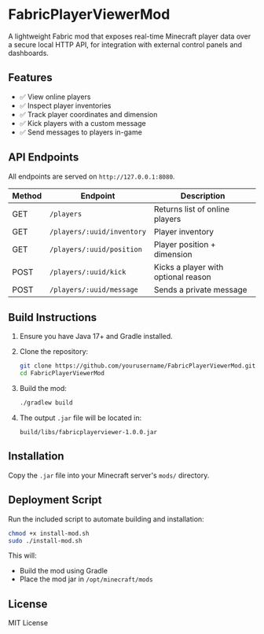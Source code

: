 # FabricPlayerViewerMod

A lightweight Fabric mod that exposes real-time Minecraft player data over a secure local HTTP API, for integration with external control panels and dashboards.

## Features

- ✅ View online players
- ✅ Inspect player inventories
- ✅ Track player coordinates and dimension
- ✅ Kick players with a custom message
- ✅ Send messages to players in-game

## API Endpoints

All endpoints are served on `http://127.0.0.1:8080`.

| Method | Endpoint                          | Description                          |
|--------|-----------------------------------|--------------------------------------|
| GET    | `/players`                        | Returns list of online players       |
| GET    | `/players/:uuid/inventory`        | Player inventory                     |
| GET    | `/players/:uuid/position`         | Player position + dimension          |
| POST   | `/players/:uuid/kick`             | Kicks a player with optional reason  |
| POST   | `/players/:uuid/message`          | Sends a private message              |

## Build Instructions

1. Ensure you have Java 17+ and Gradle installed.
2. Clone the repository:
   ```bash
   git clone https://github.com/yourusername/FabricPlayerViewerMod.git
   cd FabricPlayerViewerMod
   ```
3. Build the mod:
   ```bash
   ./gradlew build
   ```

4. The output `.jar` file will be located in:
   ```
   build/libs/fabricplayerviewer-1.0.0.jar
   ```

## Installation

Copy the `.jar` file into your Minecraft server's `mods/` directory.

## Deployment Script

Run the included script to automate building and installation:

```bash
chmod +x install-mod.sh
sudo ./install-mod.sh
```

This will:
- Build the mod using Gradle
- Place the mod jar in `/opt/minecraft/mods`

## License

MIT License